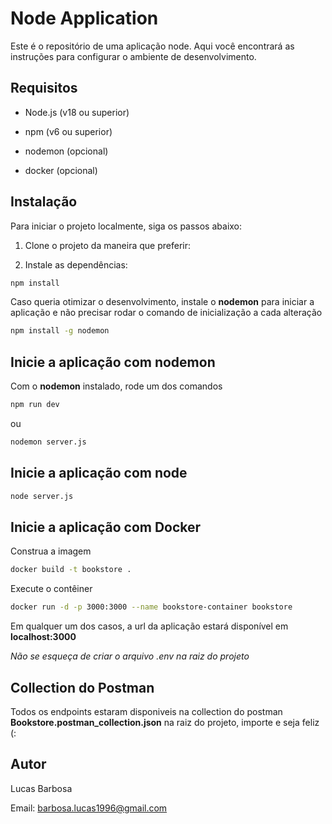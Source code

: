 # Node Application

  

Este é o repositório de uma aplicação node. Aqui você encontrará as instruções para configurar o ambiente de desenvolvimento.

## Requisitos

  
- Node.js (v18 ou superior)

- npm (v6 ou superior)

- nodemon (opcional)

- docker (opcional)

  
## Instalação

Para iniciar o projeto localmente, siga os passos abaixo:

  

1. Clone o projeto da maneira que preferir:


2. Instale as dependências:
```bash
npm install
```

Caso queria otimizar o desenvolvimento, instale o **nodemon** para iniciar a aplicação e não precisar rodar o comando de inicialização a cada alteração

```bash
npm install -g nodemon
```

## Inicie a aplicação com nodemon
Com o **nodemon** instalado, rode um dos comandos
```bash
npm run dev
```
ou
```bash
nodemon server.js
```
## Inicie a aplicação com node

```bash
node server.js
```

## Inicie a aplicação com Docker
Construa a imagem 
```bash
docker build -t bookstore .
```

Execute o contêiner 
```bash
docker run -d -p 3000:3000 --name bookstore-container bookstore
```

Em qualquer um dos casos, a url da aplicação estará disponível em **localhost:3000**

_Não se esqueça de criar o arquivo .env na raiz do projeto_

## Collection do Postman
Todos os endpoints estaram disponiveis na collection do postman **Bookstore.postman_collection.json** na raiz do projeto, importe e seja feliz (:


## Autor

Lucas Barbosa

Email: barbosa.lucas1996@gmail.com
